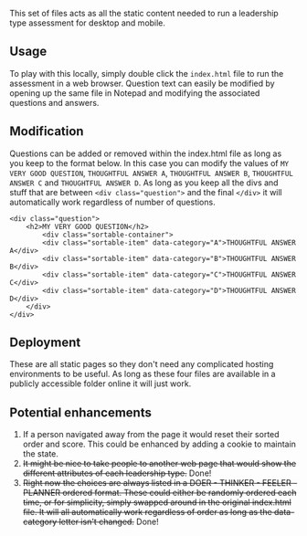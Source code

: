 This set of files acts as all the static content needed to run a leadership type assessment for desktop and mobile.

## Usage
To play with this locally, simply double click the `index.html` file to run the assessment in a web browser.
Question text can easily be modified by opening up the same file in Notepad and modifying the associated questions and answers.

## Modification
Questions can be added or removed within the index.html file as long as you keep to the format below. 
In this case you can modify the values of `MY VERY GOOD QUESTION`, `THOUGHTFUL ANSWER A`, `THOUGHTFUL ANSWER B`, `THOUGHTFUL ANSWER C` and `THOUGHTFUL ANSWER D`.
As long as you keep all the divs and stuff that are between `<div class="question">` and the final `</div>` it will automatically work regardless of number of questions.

```
<div class="question">
    <h2>MY VERY GOOD QUESTION</h2>
        <div class="sortable-container">
        <div class="sortable-item" data-category="A">THOUGHTFUL ANSWER A</div>
        <div class="sortable-item" data-category="B">THOUGHTFUL ANSWER B</div>
        <div class="sortable-item" data-category="C">THOUGHTFUL ANSWER C</div>
        <div class="sortable-item" data-category="D">THOUGHTFUL ANSWER D</div>
    </div>
</div>
```

## Deployment
These are all static pages so they don't need any complicated hosting environments to be useful. As long as these four files are available in a publicly accessible folder online it will just work.

## Potential enhancements
1. If a person navigated away from the page it would reset their sorted order and score. This could be enhanced by adding a cookie to maintain the state.
2. ~~It might be nice to take people to another web page that would show the different attributes of each leadership type.~~ Done!
3. ~~Right now the choices are always listed in a DOER - THINKER - FEELER - PLANNER ordered format. These could either be randomly ordered each time, or for simplicity, simply swapped around in the original index.html file. It will all automatically work regardless of order as long as the data-category letter isn't changed.~~ Done!

